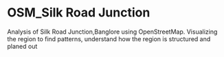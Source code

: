 # OSM_Silk Road Junction
Analysis of Silk Road Junction,Banglore using OpenStreetMap. Visualizing the region to find patterns, understand how the region is structured and planed out
